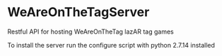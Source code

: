 # WeAreOnTheTagServer
Restful API for hosting WeAreOnTheTag lazAR tag games

To install the server run the configure script with python 2.7.14 installed
